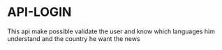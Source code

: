 # API-LOGIN

This api make possible validate the user and know which languages him  understand and the country he want the news
